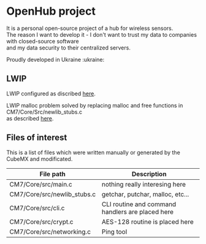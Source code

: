 <h1>OpenHub project</h1>
<p>
It is a personal open-source project of a hub for wireless sensors.<br>
The reason I want to develop it - I don't want to trust my data to companies with closed-source software<br>
and my data security to their centralized servers.
</p>
<p>Proudly developed in Ukraine :ukraine:</p>

<h2>LWIP</h2>
<p>
LWIP configured as discribed <a href="https://community.st.com/t5/stm32-mcus/how-to-create-a-project-for-stm32h7-with-ethernet-and-lwip-stack/ta-p/49308">here</a>.</p>
<p>
LWIP malloc problem solved by replacing malloc and free functions in CM7/Core/Src/newlib_stubs.c<br>
as described <a href="https://community.st.com/t5/stm32-mcus-embedded-software/lwip-rand-uses-newlib-rand-and-fails/m-p/720026/highlight/true#M51347">here</a>.
</p>

<h2>Files of interest</h2>
<p>This is a list of files which were written manually or generated by the CubeMX and modificated.</p>
<table>
    <thead>
        <tr>
            <th>File path</th>
            <th>Description</th>
        </tr>
    </thead>
    <tbody>
        <tr>
            <td>CM7/Core/src/main.c</td>
            <td>nothing really interesing here</td>
        </tr>
        <tr>
            <td>CM7/Core/src/newlib_stubs.c</td>
            <td>getchar, putchar, malloc, etc...</td>
        </tr>
        <tr>
            <td>CM7/Core/src/cli.c</td>
            <td>CLI routine and command handlers are placed here</td>
        </tr>
        <tr>
            <td>CM7/Core/src/crypt.c</td>
            <td>AES-128 routine is placed here</td>
        </tr>
        <tr>
            <td>CM7/Core/src/networking.c</td>
            <td>Ping tool</td>
        </tr>
    </tbody>
</table>
